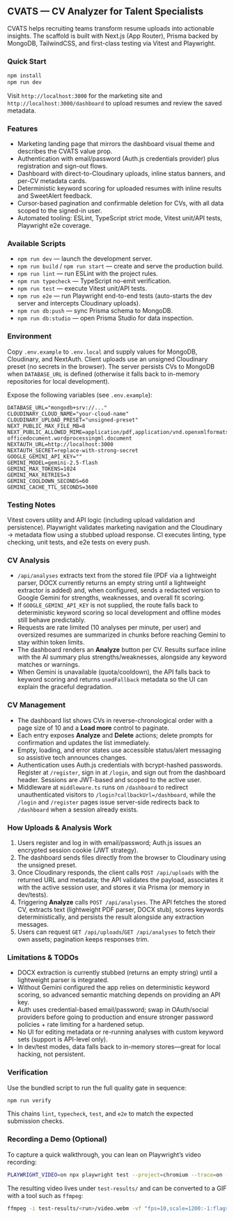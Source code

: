 ## CVATS — CV Analyzer for Talent Specialists

CVATS helps recruiting teams transform resume uploads into actionable insights. The scaffold is built with Next.js (App Router), Prisma backed by MongoDB, TailwindCSS, and first-class testing via Vitest and Playwright.

### Quick Start

```bash
npm install
npm run dev
```

Visit `http://localhost:3000` for the marketing site and `http://localhost:3000/dashboard` to upload resumes and review the saved metadata.

### Features

- Marketing landing page that mirrors the dashboard visual theme and describes the CVATS value prop.
- Authentication with email/password (Auth.js credentials provider) plus registration and sign-out flows.
- Dashboard with direct-to-Cloudinary uploads, inline status banners, and per-CV metadata cards.
- Deterministic keyword scoring for uploaded resumes with inline results and SweetAlert feedback.
- Cursor-based pagination and confirmable deletion for CVs, with all data scoped to the signed-in user.
- Automated tooling: ESLint, TypeScript strict mode, Vitest unit/API tests, Playwright e2e coverage.

### Available Scripts

- `npm run dev` — launch the development server.
- `npm run build` / `npm run start` — create and serve the production build.
- `npm run lint` — run ESLint with the project rules.
- `npm run typecheck` — TypeScript no-emit verification.
- `npm run test` — execute Vitest unit/API tests.
- `npm run e2e` — run Playwright end-to-end tests (auto-starts the dev server and intercepts Cloudinary uploads).
- `npm run db:push` — sync Prisma schema to MongoDB.
- `npm run db:studio` — open Prisma Studio for data inspection.

### Environment

Copy `.env.example` to `.env.local` and supply values for MongoDB, Cloudinary, and NextAuth. Client uploads use an unsigned Cloudinary preset (no secrets in the browser). The server persists CVs to MongoDB when `DATABASE_URL` is defined (otherwise it falls back to in-memory repositories for local development).

Expose the following variables (see `.env.example`):

```
DATABASE_URL="mongodb+srv://..."
CLOUDINARY_CLOUD_NAME="your-cloud-name"
CLOUDINARY_UPLOAD_PRESET="unsigned-preset"
NEXT_PUBLIC_MAX_FILE_MB=8
NEXT_PUBLIC_ALLOWED_MIME=application/pdf,application/vnd.openxmlformats-officedocument.wordprocessingml.document
NEXTAUTH_URL=http://localhost:3000
NEXTAUTH_SECRET=replace-with-strong-secret
GOOGLE_GEMINI_API_KEY=""
GEMINI_MODEL=gemini-2.5-flash
GEMINI_MAX_TOKENS=1024
GEMINI_MAX_RETRIES=3
GEMINI_COOLDOWN_SECONDS=60
GEMINI_CACHE_TTL_SECONDS=3600
```

### Testing Notes

Vitest covers utility and API logic (including upload validation and persistence). Playwright validates marketing navigation and the Cloudinary → metadata flow using a stubbed upload response. CI executes linting, type checking, unit tests, and e2e tests on every push.

### CV Analysis

- `/api/analyses` extracts text from the stored file (PDF via a lightweight parser, DOCX currently returns an empty string until a lightweight extractor is added) and, when configured, sends a redacted version to Google Gemini for strengths, weaknesses, and overall fit scoring.
- If `GOOGLE_GEMINI_API_KEY` is not supplied, the route falls back to deterministic keyword scoring so local development and offline modes still behave predictably.
- Requests are rate limited (10 analyses per minute, per user) and oversized resumes are summarized in chunks before reaching Gemini to stay within token limits.
- The dashboard renders an **Analyze** button per CV. Results surface inline with the AI summary plus strengths/weaknesses, alongside any keyword matches or warnings.
- When Gemini is unavailable (quota/cooldown), the API falls back to keyword scoring and returns `usedFallback` metadata so the UI can explain the graceful degradation.

### CV Management

- The dashboard list shows CVs in reverse-chronological order with a page size of 10 and a **Load more** control to paginate.
- Each entry exposes **Analyze** and **Delete** actions; delete prompts for confirmation and updates the list immediately.
- Empty, loading, and error states use accessible status/alert messaging so assistive tech announces changes.
- Authentication uses Auth.js credentials with bcrypt-hashed passwords. Register at `/register`, sign in at `/login`, and sign out from the dashboard header. Sessions are JWT-based and scoped to the active user.
- Middleware at `middleware.ts` runs on `/dashboard` to redirect unauthenticated visitors to `/login?callbackUrl=/dashboard`, while the `/login` and `/register` pages issue server-side redirects back to `/dashboard` when a session already exists.

### How Uploads & Analysis Work

1. Users register and log in with email/password; Auth.js issues an encrypted session cookie (JWT strategy).
2. The dashboard sends files directly from the browser to Cloudinary using the unsigned preset.
3. Once Cloudinary responds, the client calls `POST /api/uploads` with the returned URL and metadata; the API validates the payload, associates it with the active session user, and stores it via Prisma (or memory in dev/tests).
4. Triggering **Analyze** calls `POST /api/analyses`. The API fetches the stored CV, extracts text (lightweight PDF parser, DOCX stub), scores keywords deterministically, and persists the result alongside any extraction messages.
5. Users can request `GET /api/uploads`/`GET /api/analyses` to fetch their own assets; pagination keeps responses trim.

### Limitations & TODOs

- DOCX extraction is currently stubbed (returns an empty string) until a lightweight parser is integrated.
- Without Gemini configured the app relies on deterministic keyword scoring, so advanced semantic matching depends on providing an API key.
- Auth uses credential-based email/password; swap in OAuth/social providers before going to production and ensure stronger password policies + rate limiting for a hardened setup.
- No UI for editing metadata or re-running analyses with custom keyword sets (support is API-level only).
- In dev/test modes, data falls back to in-memory stores—great for local hacking, not persistent.

### Verification

Use the bundled script to run the full quality gate in sequence:

```bash
npm run verify
```

This chains `lint`, `typecheck`, `test`, and `e2e` to match the expected submission checks.

### Recording a Demo (Optional)

To capture a quick walkthrough, you can lean on Playwright’s video recording:

```bash
PLAYWRIGHT_VIDEO=on npx playwright test --project=chromium --trace=on --grep "dashboard upload"
```

The resulting video lives under `test-results/` and can be converted to a GIF with a tool such as `ffmpeg`:

```bash
ffmpeg -i test-results/<run>/video.webm -vf "fps=10,scale=1200:-1:flags=lanczos" demo.gif
```
